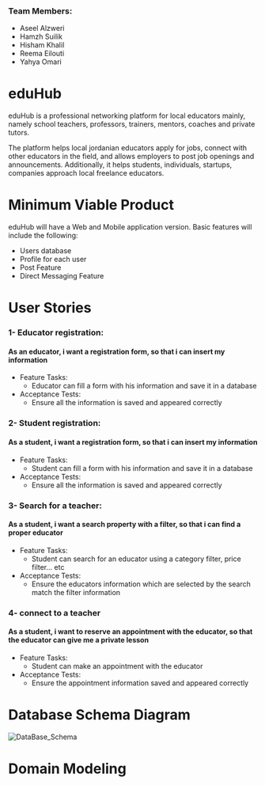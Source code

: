 ### Team Members:
- Aseel Alzweri
- Hamzh Suilik
- Hisham Khalil
- Reema Eilouti
- Yahya Omari

# eduHub

eduHub is a professional networking platform for local educators mainly, namely school teachers, professors, trainers, mentors, coaches and private tutors.

The platform helps local jordanian educators apply for jobs, connect with other educators in the field, and allows employers to post job openings and announcements.
Additionally, it helps students, individuals, startups, companies approach local freelance educators.

# Minimum Viable Product

eduHub will have a Web and Mobile application version. Basic features will include the following:
- Users database 
- Profile for each user
- Post Feature
- Direct Messaging Feature

# User Stories


### 1- Educator  registration:
#### As an educator, i want a registration form, so that i can insert my information
- Feature Tasks:
	- Educator can fill a form with his information and save it in a database 
- Acceptance Tests:
	- Ensure all the information is saved and appeared correctly

### 2- Student  registration:
#### As a student, i want a registration form, so that i can insert my information
- Feature Tasks:
	- Student can fill a form with his information and save it in a database 
- Acceptance Tests:
	- Ensure all the information is saved and appeared correctly

### 3- Search for a teacher:
#### As a student, i want a search property with a filter, so that i can find a proper educator 
- Feature Tasks:
	- Student can search for an educator using a category filter, price filter… etc
- Acceptance Tests:
	- Ensure the educators information which are selected  by the search match the filter information

### 4-  connect to a teacher
#### As a student, i want to reserve an appointment with the educator, so that the educator can give me a private lesson
- Feature Tasks:
	- Student can make an appointment with the educator 
- Acceptance Tests:
	- Ensure the appointment information saved and appeared correctly 


# Database Schema Diagram
![DataBase_Schema](https://user-images.githubusercontent.com/77917134/124824715-6990c980-df7b-11eb-8dcb-269e3da74b1a.PNG)

# Domain Modeling

